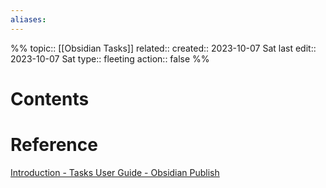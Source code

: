 ```yaml
---
aliases:
---
```

%%
topic:: [[Obsidian Tasks]]
related:: 
created:: 2023-10-07 Sat 
last edit:: 2023-10-07 Sat 
type:: fleeting
action:: false
%%
# Contents

# Reference
[Introduction - Tasks User Guide - Obsidian Publish](https://publish.obsidian.md/tasks/Introduction)






